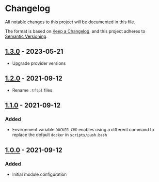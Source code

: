 # Changelog

All notable changes to this project will be documented in this file.

The format is based on [Keep a Changelog](https://keepachangelog.com/en/1.0.0/),
and this project adheres to
[Semantic Versioning](https://semver.org/spec/v2.0.0.html).

## [1.3.0] - 2023-05-21

- Upgrade provider versions

## [1.2.0] - 2021-09-12

- Rename `.tftpl` files

## [1.1.0] - 2021-09-12

### Added

- Environment variable `DOCKER_CMD` enables using a different command to replace
  the default `docker` in `scripts/push.bash`

## [1.0.0] - 2021-09-12

### Added

- Initial module configuration

[1.3.0]: https://github.com/andreswebs/terraform-aws-ecr-image/compare/1.2.0...1.3.0
[1.2.0]: https://github.com/andreswebs/terraform-aws-ecr-image/compare/1.1.0...1.2.0
[1.1.0]: https://github.com/andreswebs/terraform-aws-ecr-image/compare/1.0.0...1.1.0
[1.0.0]:  "#"
